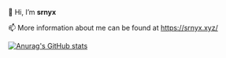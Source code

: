 👋 Hi, I’m **srnyx**

📫 More information about me can be found at https://srnyx.xyz/

[![Anurag's GitHub stats](https://github-readme-stats.vercel.app/api?username=srnyx&show_icons=true&theme=github_dark)](https://github.com/anuraghazra/github-readme-stats)
